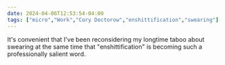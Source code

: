 ```yaml
---
date: 2024-04-06T12:53:54-04:00
tags: ["micro","Work","Cory Doctorow","enshittification","swearing"]
---
```

It's convenient that I've been reconsidering my longtime taboo about swearing at the same time that "enshittification" is becoming such a professionally salient word.